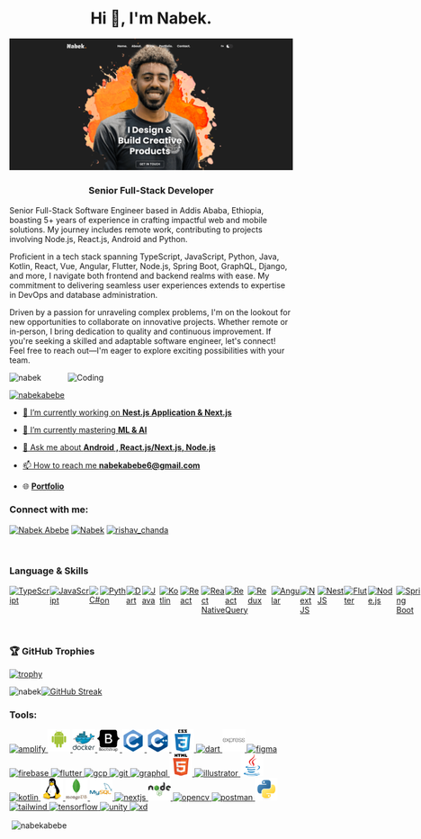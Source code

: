 
<h1  align="center">Hi 👋, I'm Nabek.</h1>
<img src="https://github.com/nabekabebe/nabekabebe.github.io/blob/main/readme-images/desktop-mini.png?raw=true"/>
<h3  align="center">Senior Full-Stack Developer</h3>

<p>Senior Full-Stack Software Engineer based in Addis Ababa, Ethiopia, boasting 5+ years of experience in crafting impactful web and mobile solutions. My journey includes remote work, contributing to projects involving Node.js, React.js, Android and Python.

  

Proficient in a tech stack spanning TypeScript, JavaScript, Python, Java, Kotlin, React, Vue, Angular, Flutter, Node.js, Spring Boot, GraphQL, Django, and more, I navigate both frontend and backend realms with ease. My commitment to delivering seamless user experiences extends to expertise in DevOps and database administration.

  

Driven by a passion for unraveling complex problems, I'm on the lookout for new opportunities to collaborate on innovative projects. Whether remote or in-person, I bring dedication to quality and continuous improvement. If you're seeking a skilled and adaptable software engineer, let's connect! Feel free to reach out—I'm eager to explore exciting possibilities with your team.</p>

  

<img  align="right"  alt="Coding"  width="400"  src="https://cdn.dribbble.com/users/598691/screenshots/4132467/media/c16e21c19cf730e4bec97500b246e168.jpg?resize=800x600&vertical=center">

  

<p  align="left"> <img  src="https://komarev.com/ghpvc/?username=vinaybadgujar102&label=Profile%20views&color=0e75b6&style=flat"  alt="nabek" /> </p>

  

<p  align="left"> <a  href="https://twitter.com/nabekabebe"  target="blank"><img  src="https://img.shields.io/twitter/follow/nabekabebe?logo=twitter&style=for-the-badge"  alt="nabekabebe"  </p>

  

- 🔭 I’m currently working on **Nest.js Application & Next.js**

  

- 🌱 I’m currently mastering **ML & AI**

  

- 💬 Ask me about **Android , React.js/Next.js, Node.js**

  

- 📫 How to reach me **nabekabebe6@gmail.com**


- 🌐 **[Portfolio](https://nabek-portfolio.me/#contact)**


<h3>Connect with me:</h3>

<p>
<a  href="https://twitter.com/Nabekabebe"  target="blank"><img  align="center"  src="https://raw.githubusercontent.com/rahuldkjain/github-profile-readme-generator/master/src/images/icons/Social/twitter.svg"  alt="Nabek Abebe"  height="30"  width="40" /></a>                <a  href="https://linkedin.com/in/nabek-abebe-217b8419"  target="blank"><img  align="center"  src="https://raw.githubusercontent.com/rahuldkjain/github-profile-readme-generator/master/src/images/icons/Social/linked-in-alt.svg"  alt="Nabek"  height="30"  width="40" /></a>                  <a  href="https://instagram.com/rishav_chanda"  target="blank"><img  align="center"  src="https://raw.githubusercontent.com/rahuldkjain/github-profile-readme-generator/master/src/images/icons/Social/stack-overflow.svg"  alt="rishav_chanda"  height="30"  width="40" /></a>
</p>

<br/>

<h3>Language & Skills</h3>

<p  dir="auto" style="display: flex;"><a  target="_blank"  rel="noopener noreferrer nofollow"  href="https://camo.githubusercontent.com/ee71fcc1aa3d059265517741dffc4161922fd744377e7a5f07c43381d0aa9aac/68747470733a2f2f696d672e736869656c64732e696f2f62616467652f747970657363726970742d2532333030374143432e7376673f7374796c653d666f722d7468652d6261646765266c6f676f3d74797065736372697074266c6f676f436f6c6f723d7768697465"><img  src="https://camo.githubusercontent.com/ee71fcc1aa3d059265517741dffc4161922fd744377e7a5f07c43381d0aa9aac/68747470733a2f2f696d672e736869656c64732e696f2f62616467652f747970657363726970742d2532333030374143432e7376673f7374796c653d666f722d7468652d6261646765266c6f676f3d74797065736372697074266c6f676f436f6c6f723d7768697465"  alt="TypeScript"  data-canonical-src="https://img.shields.io/badge/typescript-%23007ACC.svg?style=for-the-badge&amp;logo=typescript&amp;logoColor=white"  style="max-width: 100%;"></a> <a  target="_blank"  rel="noopener noreferrer nofollow"  href="https://camo.githubusercontent.com/aeddc848275a1ffce386dc81c04541654ca07b2c43bbb8ad251085c962672aea/68747470733a2f2f696d672e736869656c64732e696f2f62616467652f6a6176617363726970742d2532333332333333302e7376673f7374796c653d666f722d7468652d6261646765266c6f676f3d6a617661736372697074266c6f676f436f6c6f723d253233463744463145"><img  src="https://camo.githubusercontent.com/aeddc848275a1ffce386dc81c04541654ca07b2c43bbb8ad251085c962672aea/68747470733a2f2f696d672e736869656c64732e696f2f62616467652f6a6176617363726970742d2532333332333333302e7376673f7374796c653d666f722d7468652d6261646765266c6f676f3d6a617661736372697074266c6f676f436f6c6f723d253233463744463145"  alt="JavaScript"  data-canonical-src="https://img.shields.io/badge/javascript-%23323330.svg?style=for-the-badge&amp;logo=javascript&amp;logoColor=%23F7DF1E"  style="max-width: 100%;"></a><a  target="_blank"  rel="noopener noreferrer nofollow"  href="https://camo.githubusercontent.com/bbae65b6de4a3ba26fbeaf00e347900385400dcd092e8b4e0f795853d24a24e3/68747470733a2f2f696d672e736869656c64732e696f2f62616467652f632532332d2532333233393132302e7376673f7374796c653d666f722d7468652d6261646765266c6f676f3d632d7368617270266c6f676f436f6c6f723d7768697465"><img  src="https://camo.githubusercontent.com/bbae65b6de4a3ba26fbeaf00e347900385400dcd092e8b4e0f795853d24a24e3/68747470733a2f2f696d672e736869656c64732e696f2f62616467652f632532332d2532333233393132302e7376673f7374796c653d666f722d7468652d6261646765266c6f676f3d632d7368617270266c6f676f436f6c6f723d7768697465"  alt="C#"  data-canonical-src="https://img.shields.io/badge/c%23-%23239120.svg?style=for-the-badge&amp;logo=c-sharp&amp;logoColor=white"  style="max-width: 100%;"></a><a  target="_blank"  rel="noopener noreferrer nofollow"  href="https://camo.githubusercontent.com/8a64e82b88b71294679fccf25fc132fe4f2aee0d2b44174559df4dc1f9bd507b/68747470733a2f2f696d672e736869656c64732e696f2f62616467652f707974686f6e2d2532333134333534432e7376673f7374796c653d666f722d7468652d6261646765266c6f676f3d707974686f6e266c6f676f436f6c6f723d7768697465"><img  src="https://camo.githubusercontent.com/8a64e82b88b71294679fccf25fc132fe4f2aee0d2b44174559df4dc1f9bd507b/68747470733a2f2f696d672e736869656c64732e696f2f62616467652f707974686f6e2d2532333134333534432e7376673f7374796c653d666f722d7468652d6261646765266c6f676f3d707974686f6e266c6f676f436f6c6f723d7768697465"  alt="Python"  data-canonical-src="https://img.shields.io/badge/python-%2314354C.svg?style=for-the-badge&amp;logo=python&amp;logoColor=white"  style="max-width: 100%;"></a><a  target="_blank"  rel="noopener noreferrer nofollow"  href="https://camo.githubusercontent.com/a0a1ad90011aa02e7e6f32be4998b8843f0884eed20b575c8a2189859550824d/68747470733a2f2f696d672e736869656c64732e696f2f62616467652f646172742d2532333031373543322e7376673f7374796c653d666f722d7468652d6261646765266c6f676f3d64617274266c6f676f436f6c6f723d7768697465"><img  src="https://camo.githubusercontent.com/a0a1ad90011aa02e7e6f32be4998b8843f0884eed20b575c8a2189859550824d/68747470733a2f2f696d672e736869656c64732e696f2f62616467652f646172742d2532333031373543322e7376673f7374796c653d666f722d7468652d6261646765266c6f676f3d64617274266c6f676f436f6c6f723d7768697465"  alt="Dart"  data-canonical-src="https://img.shields.io/badge/dart-%230175C2.svg?style=for-the-badge&amp;logo=dart&amp;logoColor=white"  style="max-width: 100%;"></a><a  target="_blank"  rel="noopener noreferrer nofollow"  href="https://camo.githubusercontent.com/6cbecd63a9a8f83ee186885c446938820ffa8304942a284ee6e1e2acb2bfd822/68747470733a2f2f696d672e736869656c64732e696f2f62616467652f6a6176612d2532334544384230302e7376673f7374796c653d666f722d7468652d6261646765266c6f676f3d6a617661266c6f676f436f6c6f723d7768697465"><img  src="https://camo.githubusercontent.com/6cbecd63a9a8f83ee186885c446938820ffa8304942a284ee6e1e2acb2bfd822/68747470733a2f2f696d672e736869656c64732e696f2f62616467652f6a6176612d2532334544384230302e7376673f7374796c653d666f722d7468652d6261646765266c6f676f3d6a617661266c6f676f436f6c6f723d7768697465"  alt="Java"  data-canonical-src="https://img.shields.io/badge/java-%23ED8B00.svg?style=for-the-badge&amp;logo=java&amp;logoColor=white"  style="max-width: 100%;"></a><a  target="_blank"  rel="noopener noreferrer nofollow"  href="https://camo.githubusercontent.com/cdf0b26edbf443b16d9b2357b76f8557d527e4d80625fb844d5342462d654e9a/68747470733a2f2f696d672e736869656c64732e696f2f62616467652f6b6f746c696e2d2532333030393544352e7376673f7374796c653d666f722d7468652d6261646765266c6f676f3d6b6f746c696e266c6f676f436f6c6f723d7768697465"><img  src="https://camo.githubusercontent.com/cdf0b26edbf443b16d9b2357b76f8557d527e4d80625fb844d5342462d654e9a/68747470733a2f2f696d672e736869656c64732e696f2f62616467652f6b6f746c696e2d2532333030393544352e7376673f7374796c653d666f722d7468652d6261646765266c6f676f3d6b6f746c696e266c6f676f436f6c6f723d7768697465"  alt="Kotlin"  data-canonical-src="https://img.shields.io/badge/kotlin-%230095D5.svg?style=for-the-badge&amp;logo=kotlin&amp;logoColor=white"  style="max-width: 100%;"></a><a  target="_blank"  rel="noopener noreferrer nofollow"  href="https://camo.githubusercontent.com/ab4c3c731a174a63df861f7b118d6c8a6c52040a021a552628db877bd518fe84/68747470733a2f2f696d672e736869656c64732e696f2f62616467652f72656163742d2532333230323332612e7376673f7374796c653d666f722d7468652d6261646765266c6f676f3d7265616374266c6f676f436f6c6f723d253233363144414642"><img  src="https://camo.githubusercontent.com/ab4c3c731a174a63df861f7b118d6c8a6c52040a021a552628db877bd518fe84/68747470733a2f2f696d672e736869656c64732e696f2f62616467652f72656163742d2532333230323332612e7376673f7374796c653d666f722d7468652d6261646765266c6f676f3d7265616374266c6f676f436f6c6f723d253233363144414642"  alt="React"  data-canonical-src="https://img.shields.io/badge/react-%2320232a.svg?style=for-the-badge&amp;logo=react&amp;logoColor=%2361DAFB"  style="max-width: 100%;"></a><a  target="_blank"  rel="noopener noreferrer nofollow"  href="https://camo.githubusercontent.com/7a1eac05435009e58e5a990d7319fbb0e76d2f528fc3899d0ffc21636a09ee13/68747470733a2f2f696d672e736869656c64732e696f2f62616467652f72656163745f6e61746976652d2532333230323332612e7376673f7374796c653d666f722d7468652d6261646765266c6f676f3d7265616374266c6f676f436f6c6f723d253233363144414642"><img  src="https://camo.githubusercontent.com/7a1eac05435009e58e5a990d7319fbb0e76d2f528fc3899d0ffc21636a09ee13/68747470733a2f2f696d672e736869656c64732e696f2f62616467652f72656163745f6e61746976652d2532333230323332612e7376673f7374796c653d666f722d7468652d6261646765266c6f676f3d7265616374266c6f676f436f6c6f723d253233363144414642"  alt="React Native"  data-canonical-src="https://img.shields.io/badge/react_native-%2320232a.svg?style=for-the-badge&amp;logo=react&amp;logoColor=%2361DAFB"  style="max-width: 100%;"></a><a  target="_blank"  rel="noopener noreferrer nofollow"  href="https://camo.githubusercontent.com/50accfd2e987483f6a62dc25f6412ac102cd52f7e699370743fe7dd6d8c99567/68747470733a2f2f696d672e736869656c64732e696f2f62616467652f2d526561637425323051756572792d4646343135343f7374796c653d666f722d7468652d6261646765266c6f676f3d72656163742532307175657279266c6f676f436f6c6f723d7768697465"><img  src="https://camo.githubusercontent.com/50accfd2e987483f6a62dc25f6412ac102cd52f7e699370743fe7dd6d8c99567/68747470733a2f2f696d672e736869656c64732e696f2f62616467652f2d526561637425323051756572792d4646343135343f7374796c653d666f722d7468652d6261646765266c6f676f3d72656163742532307175657279266c6f676f436f6c6f723d7768697465"  alt="React Query"  data-canonical-src="https://img.shields.io/badge/-React%20Query-FF4154?style=for-the-badge&amp;logo=react%20query&amp;logoColor=white"  style="max-width: 100%;"></a><a  target="_blank"  rel="noopener noreferrer nofollow"  href="https://camo.githubusercontent.com/9a7c7ebbabb2096c0ad0cac6f64bc9fe93f4954a3ae3f51d6f3e076ba462aab1/68747470733a2f2f696d672e736869656c64732e696f2f62616467652f72656475782d2532333539336438382e7376673f7374796c653d666f722d7468652d6261646765266c6f676f3d7265647578266c6f676f436f6c6f723d7768697465"><img  src="https://camo.githubusercontent.com/9a7c7ebbabb2096c0ad0cac6f64bc9fe93f4954a3ae3f51d6f3e076ba462aab1/68747470733a2f2f696d672e736869656c64732e696f2f62616467652f72656475782d2532333539336438382e7376673f7374796c653d666f722d7468652d6261646765266c6f676f3d7265647578266c6f676f436f6c6f723d7768697465"  alt="Redux"  data-canonical-src="https://img.shields.io/badge/redux-%23593d88.svg?style=for-the-badge&amp;logo=redux&amp;logoColor=white"  style="max-width: 100%;"></a><a  target="_blank"  rel="noopener noreferrer nofollow"  href="https://camo.githubusercontent.com/0461c95b6c3716b16477ee709148006546bf849be66ef1e4fa373d2119dff412/68747470733a2f2f696d672e736869656c64732e696f2f62616467652f616e67756c61722d2532334444303033312e7376673f7374796c653d666f722d7468652d6261646765266c6f676f3d616e67756c6172266c6f676f436f6c6f723d7768697465"><img  src="https://camo.githubusercontent.com/0461c95b6c3716b16477ee709148006546bf849be66ef1e4fa373d2119dff412/68747470733a2f2f696d672e736869656c64732e696f2f62616467652f616e67756c61722d2532334444303033312e7376673f7374796c653d666f722d7468652d6261646765266c6f676f3d616e67756c6172266c6f676f436f6c6f723d7768697465"  alt="Angular"  data-canonical-src="https://img.shields.io/badge/angular-%23DD0031.svg?style=for-the-badge&amp;logo=angular&amp;logoColor=white"  style="max-width: 100%;"></a><a  target="_blank"  rel="noopener noreferrer nofollow"  href="https://camo.githubusercontent.com/b7395b00d152dc8f19cec61f582369bd580e31b8ed93d34646ec43aa675baa7c/68747470733a2f2f696d672e736869656c64732e696f2f62616467652f4e6578742d626c61636b3f7374796c653d666f722d7468652d6261646765266c6f676f3d6e6578742e6a73266c6f676f436f6c6f723d7768697465"><img  src="https://camo.githubusercontent.com/b7395b00d152dc8f19cec61f582369bd580e31b8ed93d34646ec43aa675baa7c/68747470733a2f2f696d672e736869656c64732e696f2f62616467652f4e6578742d626c61636b3f7374796c653d666f722d7468652d6261646765266c6f676f3d6e6578742e6a73266c6f676f436f6c6f723d7768697465"  alt="Next JS"  data-canonical-src="https://img.shields.io/badge/Next-black?style=for-the-badge&amp;logo=next.js&amp;logoColor=white"  style="max-width: 100%;"></a><a  target="_blank"  rel="noopener noreferrer nofollow"  href="https://camo.githubusercontent.com/8855980a487f9e31426fbfc2cbbfdda5aa3b7f1d390e262e652e639e911b3d87/68747470733a2f2f696d672e736869656c64732e696f2f62616467652f6e6573746a732d2532334530323334452e7376673f7374796c653d666f722d7468652d6261646765266c6f676f3d6e6573746a73266c6f676f436f6c6f723d7768697465"><img  src="https://camo.githubusercontent.com/8855980a487f9e31426fbfc2cbbfdda5aa3b7f1d390e262e652e639e911b3d87/68747470733a2f2f696d672e736869656c64732e696f2f62616467652f6e6573746a732d2532334530323334452e7376673f7374796c653d666f722d7468652d6261646765266c6f676f3d6e6573746a73266c6f676f436f6c6f723d7768697465"  alt="NestJS"  data-canonical-src="https://img.shields.io/badge/nestjs-%23E0234E.svg?style=for-the-badge&amp;logo=nestjs&amp;logoColor=white"  style="max-width: 100%;"></a><a  target="_blank"  rel="noopener noreferrer nofollow"  href="https://camo.githubusercontent.com/17ecfe3b023c2f7557154d56a2cadddb86162ad30cf056e8e4daa2fd86f5e040/68747470733a2f2f696d672e736869656c64732e696f2f62616467652f666c75747465722d2532333032353639422e7376673f7374796c653d666f722d7468652d6261646765266c6f676f3d666c7574746572266c6f676f436f6c6f723d7768697465"><img  src="https://camo.githubusercontent.com/17ecfe3b023c2f7557154d56a2cadddb86162ad30cf056e8e4daa2fd86f5e040/68747470733a2f2f696d672e736869656c64732e696f2f62616467652f666c75747465722d2532333032353639422e7376673f7374796c653d666f722d7468652d6261646765266c6f676f3d666c7574746572266c6f676f436f6c6f723d7768697465"  alt="Flutter"  data-canonical-src="https://img.shields.io/badge/flutter-%2302569B.svg?style=for-the-badge&amp;logo=flutter&amp;logoColor=white"  style="max-width: 100%;"></a><a  target="_blank"  rel="noopener noreferrer nofollow"  href="https://camo.githubusercontent.com/7a1f367d440cda34c18b31394e9c4aa5288c9f2cf0ca5f36e16c63f169327d40/68747470733a2f2f696d672e736869656c64732e696f2f62616467652f6e6f64652e6a732d2532333433383533442e7376673f7374796c653d666f722d7468652d6261646765266c6f676f3d6e6f64652e6a73266c6f676f436f6c6f723d7768697465"><img  src="https://camo.githubusercontent.com/7a1f367d440cda34c18b31394e9c4aa5288c9f2cf0ca5f36e16c63f169327d40/68747470733a2f2f696d672e736869656c64732e696f2f62616467652f6e6f64652e6a732d2532333433383533442e7376673f7374796c653d666f722d7468652d6261646765266c6f676f3d6e6f64652e6a73266c6f676f436f6c6f723d7768697465"  alt="Node.js"  data-canonical-src="https://img.shields.io/badge/node.js-%2343853D.svg?style=for-the-badge&amp;logo=node.js&amp;logoColor=white"  style="max-width: 100%;"></a><a  target="_blank"  rel="noopener noreferrer nofollow"  href="https://camo.githubusercontent.com/7d0f5848280b3c6292ead8de12e82c4cea9302abd5ef16e701d6f7133bc2cc7d/68747470733a2f2f696d672e736869656c64732e696f2f62616467652f737072696e675f626f6f742d2532333644423333462e7376673f7374796c653d666f722d7468652d6261646765266c6f676f3d737072696e67266c6f676f436f6c6f723d7768697465"><img  src="https://camo.githubusercontent.com/7d0f5848280b3c6292ead8de12e82c4cea9302abd5ef16e701d6f7133bc2cc7d/68747470733a2f2f696d672e736869656c64732e696f2f62616467652f737072696e675f626f6f742d2532333644423333462e7376673f7374796c653d666f722d7468652d6261646765266c6f676f3d737072696e67266c6f676f436f6c6f723d7768697465"  alt="Spring Boot"  data-canonical-src="https://img.shields.io/badge/spring_boot-%236DB33F.svg?style=for-the-badge&amp;logo=spring&amp;logoColor=white"  style="max-width: 100%;"></a><a  target="_blank"  rel="noopener noreferrer nofollow"  href="https://camo.githubusercontent.com/5473e0d3006bb7e662bdf754d830a026ce050be61f1cbbd4689783ae49950b93/68747470733a2f2f696d672e736869656c64732e696f2f62616467652f646a616e676f2d2532333039324532302e7376673f7374796c653d666f722d7468652d6261646765266c6f676f3d646a616e676f266c6f676f436f6c6f723d7768697465"><img  src="https://camo.githubusercontent.com/5473e0d3006bb7e662bdf754d830a026ce050be61f1cbbd4689783ae49950b93/68747470733a2f2f696d672e736869656c64732e696f2f62616467652f646a616e676f2d2532333039324532302e7376673f7374796c653d666f722d7468652d6261646765266c6f676f3d646a616e676f266c6f676f436f6c6f723d7768697465"  alt="Django"  data-canonical-src="https://img.shields.io/badge/django-%23092E20.svg?style=for-the-badge&amp;logo=django&amp;logoColor=white"  style="max-width: 100%;"></a><a  target="_blank"  rel="noopener noreferrer nofollow"  href="https://camo.githubusercontent.com/43c40e9f61f01e780f4cfed5dafda9e3494310ba1b6ea11e20c4949e556a47c3/68747470733a2f2f696d672e736869656c64732e696f2f62616467652f666c61736b2d2532333030302e7376673f7374796c653d666f722d7468652d6261646765266c6f676f3d666c61736b266c6f676f436f6c6f723d7768697465"><img  src="https://camo.githubusercontent.com/43c40e9f61f01e780f4cfed5dafda9e3494310ba1b6ea11e20c4949e556a47c3/68747470733a2f2f696d672e736869656c64732e696f2f62616467652f666c61736b2d2532333030302e7376673f7374796c653d666f722d7468652d6261646765266c6f676f3d666c61736b266c6f676f436f6c6f723d7768697465"  alt="Flask"  data-canonical-src="https://img.shields.io/badge/flask-%23000.svg?style=for-the-badge&amp;logo=flask&amp;logoColor=white"  style="max-width: 100%;"></a><a  target="_blank"  rel="noopener noreferrer nofollow"  href="https://camo.githubusercontent.com/6b4162cd8a77e1c440305ee02d62f27f89fd8e29a811f6da8552ead852485c7c/68747470733a2f2f696d672e736869656c64732e696f2f62616467652f6769742d2532334630353033322e7376673f7374796c653d666f722d7468652d6261646765266c6f676f3d676974266c6f676f436f6c6f723d7768697465"><img  src="https://camo.githubusercontent.com/6b4162cd8a77e1c440305ee02d62f27f89fd8e29a811f6da8552ead852485c7c/68747470733a2f2f696d672e736869656c64732e696f2f62616467652f6769742d2532334630353033322e7376673f7374796c653d666f722d7468652d6261646765266c6f676f3d676974266c6f676f436f6c6f723d7768697465"  alt="Git"  data-canonical-src="https://img.shields.io/badge/git-%23F05032.svg?style=for-the-badge&amp;logo=git&amp;logoColor=white"  style="max-width: 100%;"></a><a  target="_blank"  rel="noopener noreferrer nofollow"  href="https://camo.githubusercontent.com/b0e4a24181e36606b1b7498f17da04110f252183a55f3f4d7786b4783b983544/68747470733a2f2f696d672e736869656c64732e696f2f62616467652f706f737467726573716c2d2532333331363139322e7376673f7374796c653d666f722d7468652d6261646765266c6f676f3d706f737467726573716c266c6f676f436f6c6f723d7768697465"><img  src="https://camo.githubusercontent.com/b0e4a24181e36606b1b7498f17da04110f252183a55f3f4d7786b4783b983544/68747470733a2f2f696d672e736869656c64732e696f2f62616467652f706f737467726573716c2d2532333331363139322e7376673f7374796c653d666f722d7468652d6261646765266c6f676f3d706f737467726573716c266c6f676f436f6c6f723d7768697465"  alt="PostgreSQL"  data-canonical-src="https://img.shields.io/badge/postgresql-%23316192.svg?style=for-the-badge&amp;logo=postgresql&amp;logoColor=white"  style="max-width: 100%;"></a><a  target="_blank"  rel="noopener noreferrer nofollow"  href="https://camo.githubusercontent.com/c839570bc71901106b11b8411d9277a6a8356a9431e4a16d6c26db82caab7d62/68747470733a2f2f696d672e736869656c64732e696f2f62616467652f4d6f6e676f44422d2532333465613934622e7376673f7374796c653d666f722d7468652d6261646765266c6f676f3d6d6f6e676f6462266c6f676f436f6c6f723d7768697465"><img  src="https://camo.githubusercontent.com/c839570bc71901106b11b8411d9277a6a8356a9431e4a16d6c26db82caab7d62/68747470733a2f2f696d672e736869656c64732e696f2f62616467652f4d6f6e676f44422d2532333465613934622e7376673f7374796c653d666f722d7468652d6261646765266c6f676f3d6d6f6e676f6462266c6f676f436f6c6f723d7768697465"  alt="MongoDB"  data-canonical-src="https://img.shields.io/badge/MongoDB-%234ea94b.svg?style=for-the-badge&amp;logo=mongodb&amp;logoColor=white"  style="max-width: 100%;"></a><a  target="_blank"  rel="noopener noreferrer nofollow"  href="https://camo.githubusercontent.com/9ad071f3788625b60549260fb99aeb8516ce3ae6ed2506e88663a2b6375c7d34/68747470733a2f2f696d672e736869656c64732e696f2f62616467652f2d4772617068514c2d4531303039383f7374796c653d666f722d7468652d6261646765266c6f676f3d6772617068716c266c6f676f436f6c6f723d7768697465"><img  src="https://camo.githubusercontent.com/9ad071f3788625b60549260fb99aeb8516ce3ae6ed2506e88663a2b6375c7d34/68747470733a2f2f696d672e736869656c64732e696f2f62616467652f2d4772617068514c2d4531303039383f7374796c653d666f722d7468652d6261646765266c6f676f3d6772617068716c266c6f676f436f6c6f723d7768697465"  alt="GraphQL"  data-canonical-src="https://img.shields.io/badge/-GraphQL-E10098?style=for-the-badge&amp;logo=graphql&amp;logoColor=white"  style="max-width: 100%;"></a><a  target="_blank"  rel="noopener noreferrer nofollow"  href="https://camo.githubusercontent.com/8286a45a106e1a3c07489f83a38159981d888518a740b59c807ffc1b7b1e2f7b/68747470733a2f2f696d672e736869656c64732e696f2f62616467652f657870726573732e6a732d2532333430346435392e7376673f7374796c653d666f722d7468652d6261646765266c6f676f3d65787072657373266c6f676f436f6c6f723d253233363144414642"><img  src="https://camo.githubusercontent.com/8286a45a106e1a3c07489f83a38159981d888518a740b59c807ffc1b7b1e2f7b/68747470733a2f2f696d672e736869656c64732e696f2f62616467652f657870726573732e6a732d2532333430346435392e7376673f7374796c653d666f722d7468652d6261646765266c6f676f3d65787072657373266c6f676f436f6c6f723d253233363144414642"  alt="Express.js"  data-canonical-src="https://img.shields.io/badge/express.js-%23404d59.svg?style=for-the-badge&amp;logo=express&amp;logoColor=%2361DAFB"  style="max-width: 100%;"></a><a  target="_blank"  rel="noopener noreferrer nofollow"  href="https://camo.githubusercontent.com/1eb36d14501371162c4572130c4148595e523a3cabf4144c73dda77e7557c813/68747470733a2f2f696d672e736869656c64732e696f2f62616467652f4d55492d2532333030383143422e7376673f7374796c653d666f722d7468652d6261646765266c6f676f3d6d7569266c6f676f436f6c6f723d7768697465"><img  src="https://camo.githubusercontent.com/1eb36d14501371162c4572130c4148595e523a3cabf4144c73dda77e7557c813/68747470733a2f2f696d672e736869656c64732e696f2f62616467652f4d55492d2532333030383143422e7376673f7374796c653d666f722d7468652d6261646765266c6f676f3d6d7569266c6f676f436f6c6f723d7768697465"  alt="MUI"  data-canonical-src="https://img.shields.io/badge/MUI-%230081CB.svg?style=for-the-badge&amp;logo=mui&amp;logoColor=white"  style="max-width: 100%;"></a><a  target="_blank"  rel="noopener noreferrer nofollow"  href="https://camo.githubusercontent.com/6ca572a2282d36961e4a5974f6a0cff341daa11990f205f2382d44bb8288c6d9/68747470733a2f2f696d672e736869656c64732e696f2f62616467652f2d416e7444657369676e2d2532333031373046453f7374796c653d666f722d7468652d6261646765266c6f676f3d616e742d64657369676e266c6f676f436f6c6f723d7768697465"><img  src="https://camo.githubusercontent.com/6ca572a2282d36961e4a5974f6a0cff341daa11990f205f2382d44bb8288c6d9/68747470733a2f2f696d672e736869656c64732e696f2f62616467652f2d416e7444657369676e2d2532333031373046453f7374796c653d666f722d7468652d6261646765266c6f676f3d616e742d64657369676e266c6f676f436f6c6f723d7768697465"  alt="Ant-Design"  data-canonical-src="https://img.shields.io/badge/-AntDesign-%230170FE?style=for-the-badge&amp;logo=ant-design&amp;logoColor=white"  style="max-width: 100%;"></a><a  target="_blank"  rel="noopener noreferrer nofollow"  href="https://camo.githubusercontent.com/b768ae6e4f89b74512e6de02a8367fd71465bc3d88ef1cf2f1622e2017c32bea/68747470733a2f2f696d672e736869656c64732e696f2f62616467652f626f6f7473747261702d2532333536334437432e7376673f7374796c653d666f722d7468652d6261646765266c6f676f3d626f6f747374726170266c6f676f436f6c6f723d7768697465"><img  src="https://camo.githubusercontent.com/b768ae6e4f89b74512e6de02a8367fd71465bc3d88ef1cf2f1622e2017c32bea/68747470733a2f2f696d672e736869656c64732e696f2f62616467652f626f6f7473747261702d2532333536334437432e7376673f7374796c653d666f722d7468652d6261646765266c6f676f3d626f6f747374726170266c6f676f436f6c6f723d7768697465"  alt="Bootstrap"  data-canonical-src="https://img.shields.io/badge/bootstrap-%23563D7C.svg?style=for-the-badge&amp;logo=bootstrap&amp;logoColor=white"  style="max-width: 100%;"></a><a  target="_blank"  rel="noopener noreferrer nofollow"  href="https://camo.githubusercontent.com/6b7f701cf0bea42833751b754688f1a27b6090fdf90bf2b226addff01be817f0/68747470733a2f2f696d672e736869656c64732e696f2f62616467652f646f636b65722d2532333064623765642e7376673f7374796c653d666f722d7468652d6261646765266c6f676f3d646f636b6572266c6f676f436f6c6f723d7768697465"><img  src="https://camo.githubusercontent.com/6b7f701cf0bea42833751b754688f1a27b6090fdf90bf2b226addff01be817f0/68747470733a2f2f696d672e736869656c64732e696f2f62616467652f646f636b65722d2532333064623765642e7376673f7374796c653d666f722d7468652d6261646765266c6f676f3d646f636b6572266c6f676f436f6c6f723d7768697465"  alt="Docker"  data-canonical-src="https://img.shields.io/badge/docker-%230db7ed.svg?style=for-the-badge&amp;logo=docker&amp;logoColor=white"  style="max-width: 100%;"></a><a  target="_blank"  rel="noopener noreferrer nofollow"  href="https://camo.githubusercontent.com/6bd8eee1a501b8e1588ce29eb73790fc8e6a8c44382efe5ce7f919754191dfde/68747470733a2f2f696d672e736869656c64732e696f2f62616467652f74657374696e672d2532333537354538422e7376673f7374796c653d666f722d7468652d6261646765266c6f676f3d63797072657373266c6f676f436f6c6f723d7768697465"><img  src="https://camo.githubusercontent.com/6bd8eee1a501b8e1588ce29eb73790fc8e6a8c44382efe5ce7f919754191dfde/68747470733a2f2f696d672e736869656c64732e696f2f62616467652f74657374696e672d2532333537354538422e7376673f7374796c653d666f722d7468652d6261646765266c6f676f3d63797072657373266c6f676f436f6c6f723d7768697465"  alt="Testing"  data-canonical-src="https://img.shields.io/badge/testing-%23575E8B.svg?style=for-the-badge&amp;logo=cypress&amp;logoColor=white"  style="max-width: 100%;"></a></p>  
<br/>
<h3>🏆 GitHub Trophies</h3>

[![trophy](https://github-profile-trophy.vercel.app/?username=nabekabebe&theme=dracula)](https://github.com/ryo-ma/github-profile-trophy)

  

<p><img  align="left"  src="https://github-readme-stats.vercel.app/api/top-langs?username=nabekabebe&show_icons=true&locale=en&layout=compact&theme=ambient_gradient"  alt="nabek" /> <a href="https://git.io/streak-stats"><img src="https://github-readme-streak-stats.herokuapp.com?user=nabekabebe&theme=rising-sun" alt="GitHub Streak" /></a>
</p>
  

<h3  align="left">Tools:</h3>

<p  align="left"> <a  href="https://aws.amazon.com/amplify/"  target="_blank"  rel="noreferrer"> <img  src="https://upload.wikimedia.org/wikipedia/commons/thumb/9/93/Amazon_Web_Services_Logo.svg/2560px-Amazon_Web_Services_Logo.svg.png"  alt="amplify"  width="45"  height="30"/> </a> <a  href="https://developer.android.com"  target="_blank"  rel="noreferrer"> <img  src="https://raw.githubusercontent.com/devicons/devicon/master/icons/android/android-original-wordmark.svg"  alt="android"  width="40"  height="40"/> </a> <a  href="https://angular.io"  target="_blank"  rel="noreferrer"> <img  src="https://raw.githubusercontent.com/devicons/devicon/master/icons/docker/docker-original-wordmark.svg"  alt="docker"  width="40"  height="40"/> </a> <a  href="https://expressjs.com"  target="_blank"  rel="noreferrer"> <img  src="https://raw.githubusercontent.com/devicons/devicon/master/icons/bootstrap/bootstrap-plain-wordmark.svg"  alt="bootstrap"  width="40"  height="40"/> </a> <a  href="https://www.cprogramming.com/"  target="_blank"  rel="noreferrer"> <img  src="https://raw.githubusercontent.com/devicons/devicon/master/icons/c/c-original.svg"  alt="c"  width="40"  height="40"/> </a> <a  href="https://www.w3schools.com/cpp/"  target="_blank"  rel="noreferrer"> <img  src="https://raw.githubusercontent.com/devicons/devicon/master/icons/cplusplus/cplusplus-original.svg"  alt="cplusplus"  width="40"  height="40"/> </a> <a  href="https://www.w3schools.com/css/"  target="_blank"  rel="noreferrer"> <img  src="https://raw.githubusercontent.com/devicons/devicon/master/icons/css3/css3-original-wordmark.svg"  alt="css3"  width="40"  height="40"/> </a> <a  href="https://dart.dev"  target="_blank"  rel="noreferrer"> <img  src="https://www.vectorlogo.zone/logos/dartlang/dartlang-icon.svg"  alt="dart"  width="40"  height="40"/> </a> <a  href="https://www.docker.com/"  target="_blank"  rel="noreferrer"><img  src="https://raw.githubusercontent.com/devicons/devicon/master/icons/express/express-original-wordmark.svg"  alt="express"  width="40"  height="40"/> </a> <a  href="https://www.figma.com/"  target="_blank"  rel="noreferrer"> <img  src="https://www.vectorlogo.zone/logos/figma/figma-icon.svg"  alt="figma"  width="40"  height="40"/> </a> <a  href="https://firebase.google.com/"  target="_blank"  rel="noreferrer"> <img  src="https://www.vectorlogo.zone/logos/firebase/firebase-icon.svg"  alt="firebase"  width="40"  height="40"/> </a> <a  href="https://flutter.dev"  target="_blank"  rel="noreferrer"> <img  src="https://www.vectorlogo.zone/logos/flutterio/flutterio-icon.svg"  alt="flutter"  width="40"  height="40"/> </a> <a  href="https://cloud.google.com"  target="_blank"  rel="noreferrer"> <img  src="https://www.vectorlogo.zone/logos/google_cloud/google_cloud-icon.svg"  alt="gcp"  width="40"  height="40"/> </a> <a  href="https://git-scm.com/"  target="_blank"  rel="noreferrer"> <img  src="https://www.vectorlogo.zone/logos/git-scm/git-scm-icon.svg"  alt="git"  width="40"  height="40"/> </a> <a  href="https://graphql.org"  target="_blank"  rel="noreferrer"> <img  src="https://www.vectorlogo.zone/logos/graphql/graphql-icon.svg"  alt="graphql"  width="40"  height="40"/> </a> <a  href="https://www.w3.org/html/"  target="_blank"  rel="noreferrer"> <img  src="https://raw.githubusercontent.com/devicons/devicon/master/icons/html5/html5-original-wordmark.svg"  alt="html5"  width="40"  height="40"/> </a> <a  href="https://www.adobe.com/in/products/illustrator.html"  target="_blank"  rel="noreferrer"> <img  src="https://www.vectorlogo.zone/logos/adobe_illustrator/adobe_illustrator-icon.svg"  alt="illustrator"  width="40"  height="40"/> </a> <a  href="https://www.java.com"  target="_blank"  rel="noreferrer"> <img  src="https://raw.githubusercontent.com/devicons/devicon/master/icons/java/java-original.svg"  alt="java"  width="40"  height="40"/> </a> <a  href="https://developer.mozilla.org/en-US/docs/Web/JavaScript"  target="_blank"  rel="noreferrer"> <img  src="https://www.vectorlogo.zone/logos/kotlinlang/kotlinlang-icon.svg"  alt="kotlin"  width="40"  height="40"/> </a> <a  href="https://www.linux.org/"  target="_blank"  rel="noreferrer"> <img  src="https://raw.githubusercontent.com/devicons/devicon/master/icons/linux/linux-original.svg"  alt="linux"  width="40"  height="40"/> </a> <a  href="https://www.mongodb.com/"  target="_blank"  rel="noreferrer"> <img  src="https://raw.githubusercontent.com/devicons/devicon/master/icons/mongodb/mongodb-original-wordmark.svg"  alt="mongodb"  width="40"  height="40"/> </a> <a  href="https://www.mysql.com/"  target="_blank"  rel="noreferrer"> <img  src="https://raw.githubusercontent.com/devicons/devicon/master/icons/mysql/mysql-original-wordmark.svg"  alt="mysql"  width="40"  height="40"/> </a> <a  href="https://nextjs.org/"  target="_blank"  rel="noreferrer"> <img  src="https://cdn.worldvectorlogo.com/logos/nextjs-2.svg"  alt="nextjs"  width="40"  height="40"/> </a> <a  href="https://nodejs.org"  target="_blank"  rel="noreferrer"> <img  src="https://raw.githubusercontent.com/devicons/devicon/master/icons/nodejs/nodejs-original-wordmark.svg"  alt="nodejs"  width="40"  height="40"/> </a> <a  href="https://opencv.org/"  target="_blank"  rel="noreferrer"> <img  src="https://www.vectorlogo.zone/logos/opencv/opencv-icon.svg"  alt="opencv"  width="40"  height="40"/> </a> <a  href="https://postman.com"  target="_blank"  rel="noreferrer"> <img  src="https://www.vectorlogo.zone/logos/getpostman/getpostman-icon.svg"  alt="postman"  width="40"  height="40"/> </a> <a  href="https://www.python.org"  target="_blank"  rel="noreferrer"> <img  src="https://raw.githubusercontent.com/devicons/devicon/master/icons/python/python-original.svg"  alt="python"  width="40"  height="40"/> </a> <a  href="https://reactjs.org/"  target="_blank"  rel="noreferrer"> <img  src="https://www.vectorlogo.zone/logos/tailwindcss/tailwindcss-icon.svg"  alt="tailwind"  width="40"  height="40"/> </a> <a  href="https://www.tensorflow.org"  target="_blank"  rel="noreferrer"> <img  src="https://www.vectorlogo.zone/logos/tensorflow/tensorflow-icon.svg"  alt="tensorflow"  width="40"  height="40"/> </a> <a  href="https://unity.com/"  target="_blank"  rel="noreferrer"> <img  src="https://www.vectorlogo.zone/logos/unity3d/unity3d-icon.svg"  alt="unity"  width="40"  height="40"/> </a> <a  href="https://www.adobe.com/products/xd.html"  target="_blank"  rel="noreferrer"> <img  src="https://cdn.worldvectorlogo.com/logos/adobe-xd.svg"  alt="xd"  width="40"  height="40"/> </a> </p>

 

<div>&nbsp;<img  align="center"  src="https://github-readme-stats.vercel.app/api?username=nabekabebe&show_icons=true&locale=en&theme=dark"  alt="nabekabebe" /></div>
